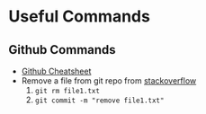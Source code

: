 # Useful Commands
## Github Commands
* [Github Cheatsheet](https://github.com/MaraimElbadri/Useful-Commands.git)
* Remove a file from git repo from [stackoverflow](https://stackoverflow.com/questions/2047465/how-can-i-delete-a-file-from-git-repo)
	1. `git rm file1.txt`
	2. `git commit -m "remove file1.txt"`